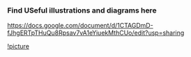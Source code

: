 ### Find USeful illustrations and diagrams here

https://docs.google.com/document/d/1CTAGDmD-fJhgERTpTHuQu8Rpsav7vA1eYiuekMthCUo/edit?usp=sharing

[!picture](/Flowcharts/dashboardnew.jpeg)
